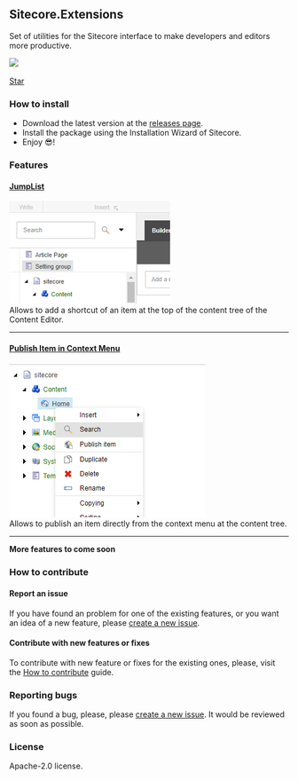 ## Sitecore.Extensions
Set of utilities for the Sitecore interface to make developers and editors more productive.

<a href="https://codeclimate.com/github/andresvillenas/Sitecore.Extensions/maintainability"><img src="https://api.codeclimate.com/v1/badges/f807cd8b98c34eebc8db/maintainability" /></a>

<!-- Place this tag in your head or just before your close body tag. -->
<script async defer src="https://buttons.github.io/buttons.js"></script>

<!-- Place this tag where you want the button to render. -->
<a class="github-button" href="https://github.com/andresvillenas/sitecore.extensions" aria-label="Star andresvillenas/sitecore.extensions on GitHub">Star</a>

### How to install
- Download the latest version at the [releases page](https://github.com/andresvillenas/Sitecore.Extensions/releases).
- Install the package using the Installation Wizard of Sitecore.
- Enjoy 😎!

### Features
#### [JumpList](https://andresvillenas.github.io/Sitecore.Extensions/features/jumplist/JumpList.html)
<img src="https://raw.githubusercontent.com/andresvillenas/Sitecore.Extensions/gh-pages/features/jumplist/Thumbnail.PNG"><br/>
Allows to add a shortcut of an item at the top of the content tree of the Content Editor.
<hr>

#### [Publish Item in Context Menu](https://andresvillenas.github.io/Sitecore.Extensions/features/publishitem/publishitem.html)
<img src="https://raw.githubusercontent.com/andresvillenas/Sitecore.Extensions/gh-pages/features/publishitem/Publish-Item.PNG"><br/>
Allows to publish an item directly from the context menu at the content tree.
<hr>

**More features to come soon**

### How to contribute
#### Report an issue
If you have found an problem for one of the existing features, or you want an idea of a new feature, please [create a new issue](https://github.com/andresvillenas/Sitecore.Extensions/issues).

#### Contribute with new features or fixes
To contribute with new feature or fixes for the existing ones, please, visit the [How to contribute](https://andresvillenas.github.io/Sitecore.Extensions/contributing/how-to-contribute.html) guide.

### Reporting bugs
If you found a bug, please, please [create a new issue](https://github.com/andresvillenas/Sitecore.Extensions/issues). It would be reviewed as soon as possible.

### License
Apache-2.0 license.
